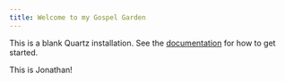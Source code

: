 ```yaml
---
title: Welcome to my Gospel Garden
---
```


This is a blank Quartz installation.
See the [documentation](https://quartz.jzhao.xyz) for how to get started.

This is Jonathan!